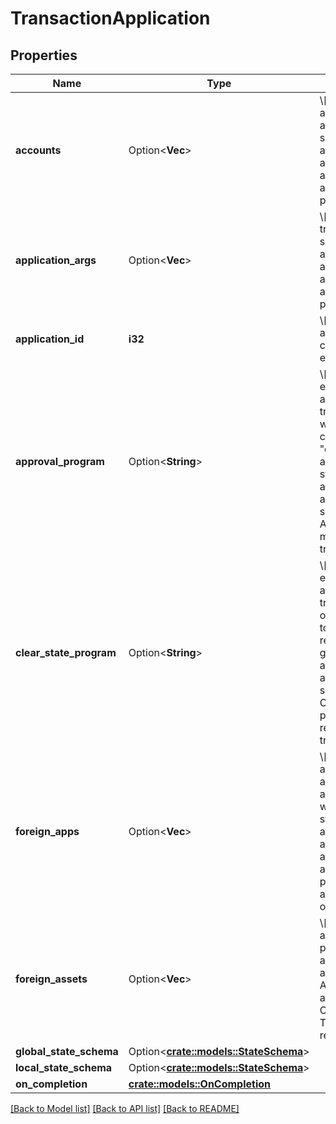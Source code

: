 # TransactionApplication

## Properties

Name | Type | Description | Notes
------------ | ------------- | ------------- | -------------
**accounts** | Option<**Vec<String>**> | \\[apat\\] List of accounts in addition to the sender that may be accessed from the application's approval-program and clear-state-program. | [optional]
**application_args** | Option<**Vec<String>**> | \\[apaa\\] transaction specific arguments accessed from the application's approval-program and clear-state-program. | [optional]
**application_id** | **i32** | \\[apid\\] ID of the application being configured or empty if creating. | 
**approval_program** | Option<**String**> | \\[apap\\] Logic executed for every application transaction, except when on-completion is set to \"clear\". It can read and write global state for the application, as well as account-specific local state. Approval programs may reject the transaction. | [optional]
**clear_state_program** | Option<**String**> | \\[apsu\\] Logic executed for application transactions with on-completion set to \"clear\". It can read and write global state for the application, as well as account-specific local state. Clear state programs cannot reject the transaction. | [optional]
**foreign_apps** | Option<**Vec<i32>**> | \\[apfa\\] Lists the applications in addition to the application-id whose global states may be accessed by this application's approval-program and clear-state-program. The access is read-only. | [optional]
**foreign_assets** | Option<**Vec<i32>**> | \\[apas\\] lists the assets whose parameters may be accessed by this application's ApprovalProgram and ClearStateProgram. The access is read-only. | [optional]
**global_state_schema** | Option<[**crate::models::StateSchema**](StateSchema.md)> |  | [optional]
**local_state_schema** | Option<[**crate::models::StateSchema**](StateSchema.md)> |  | [optional]
**on_completion** | [**crate::models::OnCompletion**](OnCompletion.md) |  | 

[[Back to Model list]](../README.md#documentation-for-models) [[Back to API list]](../README.md#documentation-for-api-endpoints) [[Back to README]](../README.md)



